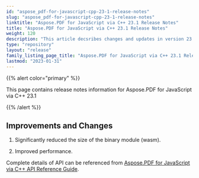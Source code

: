 ```yaml
---
id: "aspose_pdf-for-javascript-cpp-23-1-release-notes"
slug: "aspose_pdf-for-javascript-cpp-23-1-release-notes"
linktitle: "Aspose.PDF for JavaScript via C++ 23.1 Release Notes"
title: "Aspose.PDF for JavaScript via C++ 23.1 Release Notes"
weight: 120
description: "This article decsribes changes and updates in version 23.1 of Aspose.PDF for JavaScript via C++"
type: "repository"
layout: "release"
family_listing_page_title: "Aspose.PDF for JavaScript via C++ 23.1 Release Notes"
lastmod: "2023-01-31"
---
```


{{% alert color="primary" %}}

This page contains release notes information for Aspose.PDF for JavaScript via C++ 23.1

{{% /alert %}}

## Improvements and Changes

1. Significantly reduced the size of the binary module (wasm).

1. Improved performance.

Complete details of API can be referenced from [Aspose.PDF for JavaScript via C++ API Reference Guide](https://reference.aspose.com/pdf/javascript-cpp/).